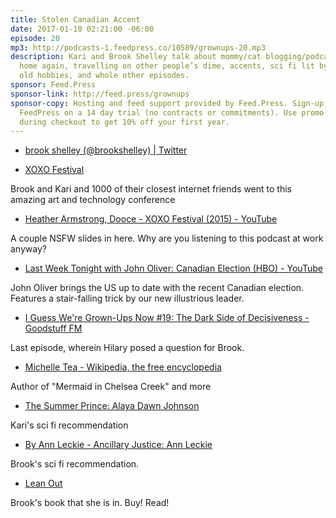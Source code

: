```yaml
---
title: Stolen Canadian Accent
date: 2017-01-10 02:21:00 -06:00
episode: 20
mp3: http://podcasts-1.feedpress.co/10589/grownups-20.mp3
description: Kari and Brook Shelley talk about mommy/cat blogging/podcasting, going
  home again, travelling on other people’s dime, accents, sci fi lit by women, revisiting
  old hobbies, and whole other episodes.
sponsor: Feed.Press
sponsor-link: http://feed.press/grownups
sponsor-copy: Hosting and feed support provided by Feed.Press. Sign-up today and try
  FeedPress on a 14 day trial (no contracts or commitments). Use promo code grownups
  during checkout to get 10% off your first year.
---
```


* [brook shelley (@brookshelley) | Twitter][1]

* [XOXO Festival][2]

Brook and Kari and 1000 of their closest internet friends went to this amazing art and technology conference 

* [Heather Armstrong, Dooce - XOXO Festival (2015) - YouTube][3]

A couple NSFW slides in here. Why are you listening to this podcast at work anyway?

* [Last Week Tonight with John Oliver: Canadian Election (HBO) - YouTube][4]

John Oliver brings the US up to date with the recent Canadian election. Features a stair-falling trick by our new illustrious leader. 

* [I Guess We're Grown-Ups Now #19: The Dark Side of Decisiveness - Goodstuff FM][5]

Last episode, wherein Hilary posed a question for Brook.

* [Michelle Tea - Wikipedia, the free encyclopedia][6]

Author of "Mermaid in Chelsea Creek" and more 

* [The Summer Prince: Alaya Dawn Johnson][7]

Kari's sci fi recommendation

* [By Ann Leckie - Ancillary Justice: Ann Leckie][8]

Brook's sci fi recommendation.

* [Lean Out][9]

Brook's book that she is in. Buy! Read! 

[1]: https://twitter.com/brookshelley
[2]: https://2015.xoxofest.com/
[3]: https://www.youtube.com/watch?v=fe-7kHmArAs
[4]: https://www.youtube.com/watch?v=0V5ckcTSYu8
[5]: http://goodstuff.fm/grownups/19
[6]: https://en.wikipedia.org/wiki/Michelle_Tea
[7]: http://www.amazon.ca/Summer-Prince-Alaya-Dawn-Johnson/dp/0545417791/
[8]: http://www.amazon.ca/Ann-Leckie-Ancillary-Justice/dp/B00IBSWVO6/
[9]: http://www.orbooks.com/catalog/lean-out/

  